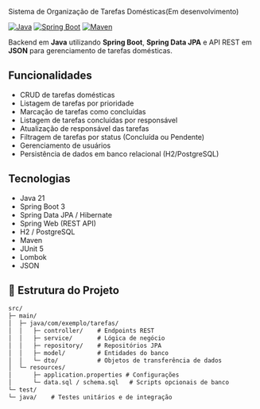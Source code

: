 


 Sistema de Organização de Tarefas Domésticas(Em desenvolvimento)

[![Java](https://img.shields.io/badge/Java-21+-blue)](https://www.java.com/)
[![Spring Boot](https://img.shields.io/badge/Spring_Boot-3.5.5-green)](https://spring.io/projects/spring-boot)
[![Maven](https://img.shields.io/badge/Maven-orange)](https://maven.apache.org/)

Backend em **Java** utilizando **Spring Boot**, **Spring Data JPA** e API REST em **JSON** para gerenciamento de tarefas domésticas.



## Funcionalidades

- CRUD de tarefas domésticas  
- Listagem de tarefas por prioridade  
- Marcação de tarefas como concluídas  
- Listagem de tarefas concluídas por responsável  
- Atualização de responsável das tarefas  
- Filtragem de tarefas por status (Concluída ou Pendente)  
- Gerenciamento de usuários  
- Persistência de dados em banco relacional (H2/PostgreSQL)



## Tecnologias

- Java 21
- Spring Boot 3
- Spring Data JPA / Hibernate
- Spring Web (REST API)  
- H2 / PostgreSQL
- Maven
- JUnit 5
- Lombok
- JSON


## 📂 Estrutura do Projeto
```markdown
src/
├─ main/
│  ├─ java/com/exemplo/tarefas/
│  │   ├─ controller/    # Endpoints REST
│  │   ├─ service/       # Lógica de negócio
│  │   ├─ repository/    # Repositórios JPA
│  │   ├─ model/         # Entidades do banco
│  │   └─ dto/           # Objetos de transferência de dados
│  └─ resources/
│      ├─ application.properties # Configurações
│      └─ data.sql / schema.sql   # Scripts opcionais de banco
└─ test/
└─ java/    # Testes unitários e de integração

```
